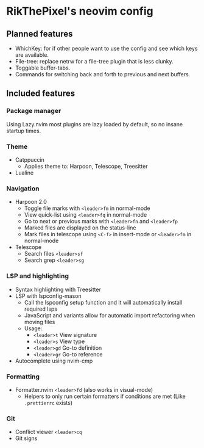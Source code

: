 # RikThePixel's neovim config

## Planned features

- WhichKey: for if other people want to use the config and see which keys are available.
- File-tree: replace netrw for a file-tree plugin that is less clunky. 
- Toggable buffer-tabs.
- Commands for switching back and forth to previous and next buffers.

## Included features

### Package manager

Using Lazy.nvim most plugins are lazy loaded by default, so no insane startup times.

### Theme

- Catppuccin
    - Applies theme to: Harpoon, Telescope, Treesitter
- Lualine

### Navigation

- Harpoon 2.0
    - Toggle file marks with `<leader>fm` in normal-mode
    - View quick-list using `<leader>fq` in normal-mode
    - Go to next or previous marks with `<leader>fn` and `<leader>fp`
    - Marked files are displayed on the status-line
    - Mark files in telescope using  `<C-f>` in insert-mode or `<leader>fm` in normal-mode
- Telescope
    - Search files `<leader>sf`
    - Search grep `<leader>sg`

### LSP and highlighting

- Syntax highlighting with Treesitter
- LSP with lspconfig-mason
    - Call the lspconfig setup function and it will automatically install required lsps
    - JavaScript and variants allow for automatic import refactoring when moving files
    - Usage:
        - `<leader>t` View signature
        - `<leader>s` View type
        - `<leader>gd` Go-to definition
        - `<leader>gr` Go-to reference
- Autocomplete using nvim-cmp

### Formatting

- Formatter.nvim `<leader>fd` (also works in visual-mode)
    - Helpers to only run certain formatters if conditions are met (Like `.prettierrc` exists)

### Git

- Conflict viewer `<leader>cq`
- Git signs